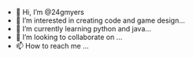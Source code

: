 - 👋 Hi, I’m @24gmyers
- 👀 I’m interested in creating code and game design...
- 🌱 I’m currently learning python and java...
- 💞️ I’m looking to collaborate on ...
- 📫 How to reach me ...

<!---
24gmyers/24gmyers is a ✨ special ✨ repository because its `README.md` (this file) appears on your GitHub profile.
You can click the Preview link to take a look at your changes.
--->
